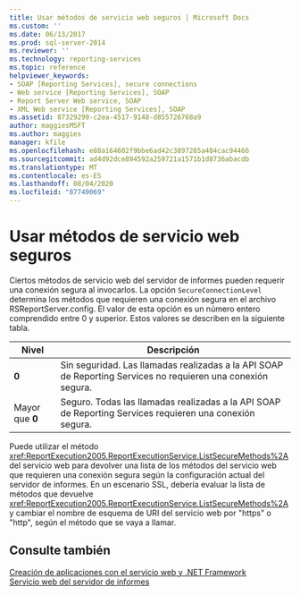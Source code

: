 ```yaml
---
title: Usar métodos de servicio web seguros | Microsoft Docs
ms.custom: ''
ms.date: 06/13/2017
ms.prod: sql-server-2014
ms.reviewer: ''
ms.technology: reporting-services
ms.topic: reference
helpviewer_keywords:
- SOAP [Reporting Services], secure connections
- Web service [Reporting Services], SOAP
- Report Server Web service, SOAP
- XML Web service [Reporting Services], SOAP
ms.assetid: 87329299-c2ea-4517-9148-d855726768a9
author: maggiesMSFT
ms.author: maggies
manager: kfile
ms.openlocfilehash: e88a164602f9bbe6ad42c3897285a484cac94466
ms.sourcegitcommit: ad4d92dce894592a259721a1571b1d8736abacdb
ms.translationtype: MT
ms.contentlocale: es-ES
ms.lasthandoff: 08/04/2020
ms.locfileid: "87749069"
---
```

# <a name="using-secure-web-service-methods"></a>Usar métodos de servicio web seguros
  Ciertos métodos de servicio web del servidor de informes pueden requerir una conexión segura al invocarlos. La opción `SecureConnectionLevel` determina los métodos que requieren una conexión segura en el archivo RSReportServer.config. El valor de esta opción es un número entero comprendido entre 0 y superior. Estos valores se describen en la siguiente tabla.  
  
|Nivel|Descripción|  
|-----------|-----------------|  
|**0**|Sin seguridad. Las llamadas realizadas a la API SOAP de Reporting Services no requieren una conexión segura.|  
|Mayor que **0**|Seguro. Todas las llamadas realizadas a la API SOAP de Reporting Services requieren una conexión segura.|  
  
 Puede utilizar el método <xref:ReportExecution2005.ReportExecutionService.ListSecureMethods%2A> del servicio web para devolver una lista de los métodos del servicio web que requieren una conexión segura según la configuración actual del servidor de informes. En un escenario SSL, debería evaluar la lista de métodos que devuelve <xref:ReportExecution2005.ReportExecutionService.ListSecureMethods%2A> y cambiar el nombre de esquema de URI del servicio web por "https" o "http", según el método que se vaya a llamar.  
  
## <a name="see-also"></a>Consulte también  
 [Creación de aplicaciones con el servicio web y .NET Framework](building-applications-using-the-web-service-and-the-net-framework.md)   
 [Servicio web del servidor de informes](../report-server-web-service.md)  
  
  
